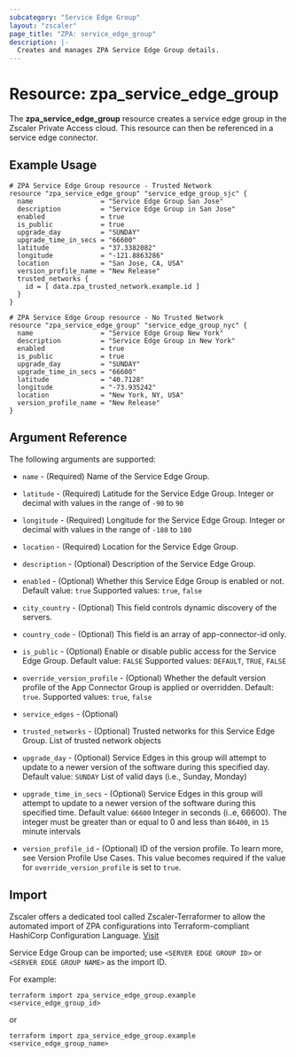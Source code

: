 ```yaml
---
subcategory: "Service Edge Group"
layout: "zscaler"
page_title: "ZPA: service_edge_group"
description: |-
  Creates and manages ZPA Service Edge Group details.
---
```


# Resource: zpa_service_edge_group

The **zpa_service_edge_group** resource creates a service edge group in the Zscaler Private Access cloud. This resource can then be referenced in a service edge connector.

## Example Usage

```hcl
# ZPA Service Edge Group resource - Trusted Network
resource "zpa_service_edge_group" "service_edge_group_sjc" {
  name                 = "Service Edge Group San Jose"
  description          = "Service Edge Group in San Jose"
  enabled              = true
  is_public            = true
  upgrade_day          = "SUNDAY"
  upgrade_time_in_secs = "66600"
  latitude             = "37.3382082"
  longitude            = "-121.8863286"
  location             = "San Jose, CA, USA"
  version_profile_name = "New Release"
  trusted_networks {
    id = [ data.zpa_trusted_network.example.id ]
  }
}
```

```hcl
# ZPA Service Edge Group resource - No Trusted Network
resource "zpa_service_edge_group" "service_edge_group_nyc" {
  name                 = "Service Edge Group New York"
  description          = "Service Edge Group in New York"
  enabled              = true
  is_public            = true
  upgrade_day          = "SUNDAY"
  upgrade_time_in_secs = "66600"
  latitude             = "40.7128"
  longitude            = "-73.935242"
  location             = "New York, NY, USA"
  version_profile_name = "New Release"
}
```

## Argument Reference

The following arguments are supported:

* `name` - (Required) Name of the Service Edge Group.
* `latitude` - (Required) Latitude for the Service Edge Group. Integer or decimal with values in the range of `-90` to `90`
* `longitude` - (Required) Longitude for the Service Edge Group. Integer or decimal with values in the range of `-180` to `180`
* `location` - (Required) Location for the Service Edge Group.
* `description` - (Optional) Description of the Service Edge Group.
* `enabled` - (Optional) Whether this Service Edge Group is enabled or not. Default value: `true` Supported values: `true`, `false`
* `city_country` - (Optional) This field controls dynamic discovery of the servers.
* `country_code` - (Optional) This field is an array of app-connector-id only.
* `is_public` - (Optional) Enable or disable public access for the Service Edge Group. Default value: `FALSE` Supported values: `DEFAULT`, `TRUE`, `FALSE`

* `override_version_profile` - (Optional) Whether the default version profile of the App Connector Group is applied or overridden. Default: `true`. Supported values: `true`, `false`
* `service_edges` - (Optional)
* `trusted_networks` - (Optional) Trusted networks for this Service Edge Group. List of trusted network objects
* `upgrade_day` - (Optional) Service Edges in this group will attempt to update to a newer version of the software during this specified day. Default value: `SUNDAY` List of valid days (i.e., Sunday, Monday)
* `upgrade_time_in_secs` - (Optional) Service Edges in this group will attempt to update to a newer version of the software during this specified time. Default value: `66600` Integer in seconds (i..e, 66600). The integer must be greater than or equal to 0 and less than `86400`, in `15` minute intervals
* `version_profile_id` - (Optional) ID of the version profile. To learn more, see Version Profile Use Cases. This value becomes required if the value for `override_version_profile` is set to `true`.

## Import

Zscaler offers a dedicated tool called Zscaler-Terraformer to allow the automated import of ZPA configurations into Terraform-compliant HashiCorp Configuration Language.
[Visit](https://github.com/zscaler/zscaler-terraformer)

Service Edge Group can be imported; use `<SERVER EDGE GROUP ID>` or `<SERVER EDGE GROUP NAME>` as the import ID.

For example:

```shell
terraform import zpa_service_edge_group.example <service_edge_group_id>
```

or

```shell
terraform import zpa_service_edge_group.example <service_edge_group_name>
```
